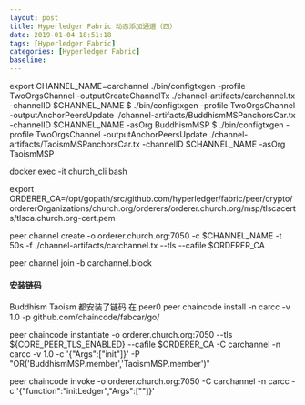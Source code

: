 ```yaml
---
layout: post
title: Hyperledger Fabric 动态添加通道（四）
date: 2019-01-04 18:51:18
tags: [Hyperledger Fabric]
categories: [Hyperledger Fabric]
baseline:
---
```


export CHANNEL_NAME=carchannel
./bin/configtxgen -profile TwoOrgsChannel -outputCreateChannelTx ./channel-artifacts/carchannel.tx -channelID $CHANNEL_NAME
$ ./bin/configtxgen -profile TwoOrgsChannel -outputAnchorPeersUpdate ./channel-artifacts/BuddhismMSPanchorsCar.tx -channelID $CHANNEL_NAME -asOrg BuddhismMSP
$ ./bin/configtxgen -profile TwoOrgsChannel -outputAnchorPeersUpdate ./channel-artifacts/TaoismMSPanchorsCar.tx -channelID $CHANNEL_NAME -asOrg TaoismMSP

docker exec -it church_cli bash

export ORDERER_CA=/opt/gopath/src/github.com/hyperledger/fabric/peer/crypto/ordererOrganizations/church.org/orderers/orderer.church.org/msp/tlscacerts/tlsca.church.org-cert.pem

peer channel create -o orderer.church.org:7050 -c $CHANNEL_NAME -t 50s -f ./channel-artifacts/carchannel.tx --tls --cafile $ORDERER_CA

 peer channel join -b carchannel.block


#### 安装链码
Buddhism Taoism 都安装了链码  在 peer0
peer chaincode install -n carcc -v 1.0 -p github.com/chaincode/fabcar/go/

peer chaincode instantiate -o orderer.church.org:7050 --tls ${CORE_PEER_TLS_ENABLED} --cafile $ORDERER_CA -C carchannel -n carcc -v 1.0 -c '{"Args":["init"]}' -P "OR('BuddhismMSP.member','TaoismMSP.member')"

peer chaincode invoke -o orderer.church.org:7050 -C carchannel -n carcc -c '{"function":"initLedger","Args":[""]}'
